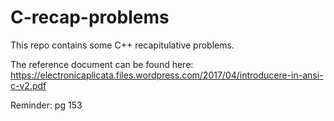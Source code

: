 # C-recap-problems

This repo contains some C++ recapitulative problems. 

The reference document can be found here: https://electronicaplicata.files.wordpress.com/2017/04/introducere-in-ansi-c-v2.pdf

Reminder: pg 153
